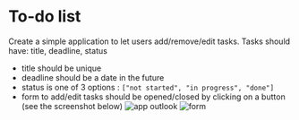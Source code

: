# To-do list

Create a simple application to let users add/remove/edit tasks.
Tasks should have: title, deadline, status

* title should be unique
* deadline should be a date in the future
* status is one of 3 options : `["not started", "in progress", "done"]`
* form to add/edit tasks should be opened/closed by clicking on a button (see the screenshot below)
![app outlook](https://github.com/Integrify-Finland/bof-javascript-todo-list/blob/main/Screenshot%202022-09-30%20at%2012.12.29.png)
![form](https://github.com/Integrify-Finland/bof-javascript-todo-list/blob/main/Screenshot%202022-09-30%20at%2012.12.22.png)

